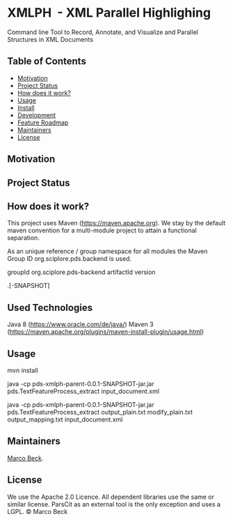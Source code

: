 # XMLPH  - XML Parallel Highlighing

Command line Tool to Record, Annotate, and Visualize and Parallel Structures in XML Documents

## Table of Contents

- [Motivation](#motivation)
- [Project Status](#project-status)
- [How does it work?](#how-does-it-work)
- [Usage](#usage)
- [Install](#install)
- [Development](#development)
- [Feature Roadmap](#feature-roadmap)
- [Maintainers](#maintainers)
- [License](#license)


## Motivation



## Project Status


## How does it work?

This project uses Maven (https://maven.apache.org). We stay by the default maven convention for a multi-module project to attain a functional separation.

As an unique reference / group namespace for all modules the Maven Group ID org.sciplore.pds.backend is used.

groupId org.sciplore.pds-backend
artifactId <see each sub-module>
version <main>.<major>[-SNAPSHOT]
  
  
Used Technologies
-----------------
Java 8 (https://www.oracle.com/de/java/)
Maven 3 (https://maven.apache.org/plugins/maven-install-plugin/usage.html)


## Usage

mvn install

java -cp pds-xmlph-parent-0.0.1-SNAPSHOT-jar.jar pds.TextFeatureProcess_extract input_document.xml

java -cp pds-xmlph-parent-0.0.1-SNAPSHOT-jar.jar pds.TextFeatureProcess_extract output_plain.txt modify_plain.txt output_mapping.txt input_document.xml



## Maintainers

[Marco Beck](https://github.com/BeckMarco).


## License

We use the Apache 2.0 Licence. All dependent libraries use the same or similar license. ParsCit as an external tool is the only exception and uses a LGPL.
© Marco Beck





